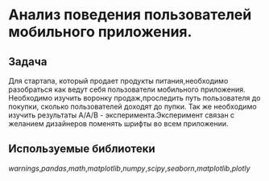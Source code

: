 # Анализ поведения пользователей мобильного приложения.

## Задача
Для стартапа, который продает продукты питания,необходимо разобраться как ведут себя пользователи мобильного приложения.
Необходимо изучить воронку продаж,проследить путь пользователя до покупки, сколько пользователей доходят до пупки.
Так же необходимо изучить результаты А/А/В - эксперимента.Эксперимент связан с желанием дизайнеров поменять шрифты во всем приложении.

## Используемые библиотеки
_warnings_,_pandas_,_math_,_matplotlib_,_numpy_,_scipy_,_seaborn_,_matplotlib_,_plotly_
